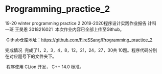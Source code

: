 # Programming_practice_2
19-20 wInter programming practice 2
2019-2020程序设计实践作业报告
计科一班 王昊恩 3018216021
​ 本次作业内容已全部上传至Github。

​ Github仓库地址：https://github.com/FireSSang/Programming_practice_2

完成情况
​ 完成了1，2，3，4，8，12，21，24，27，30共 10题。程序代码分别在对应题号下的文件夹下。

​ 程序使用 CLion 开发， C++ 14.0 标准。
